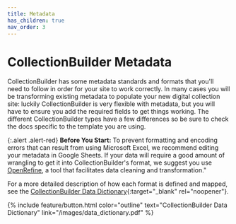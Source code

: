 ```yaml
---
title: Metadata
has_children: true
nav_order: 3
---
```


# CollectionBuilder Metadata

CollectionBuilder has some metadata standards and formats that you'll need to follow in order for your site to work correctly. 
In many cases you will be transforming existing metadata to populate your new digital collection site: luckily CollectionBuilder is very flexible with metadata, but you will have to ensure you add the required fields to get things working. 
The different CollectionBuilder types have a few differences so be sure to check the docs specific to the template you are using.

{:.alert .alert-red}
**Before You Start:** To prevent formatting and encoding errors that can result from using Microsoft Excel, we recommend editing your metadata in Google Sheets. If your data will require a good amount of wrangling to get it into CollectionBuilder's format, we suggest you use [OpenRefine](http://openrefine.org/), a tool that facilitates data cleaning and transformation."

For a more detailed description of how each format is defined and mapped, see the [CollectionBuilder Data Dictionary](/images/data_dictionary.pdf){:target="_blank" rel="noopener"}.

{% include feature/button.html color="outline" text="CollectionBuilder Data Dictionary" link="/images/data_dictionary.pdf" %}
